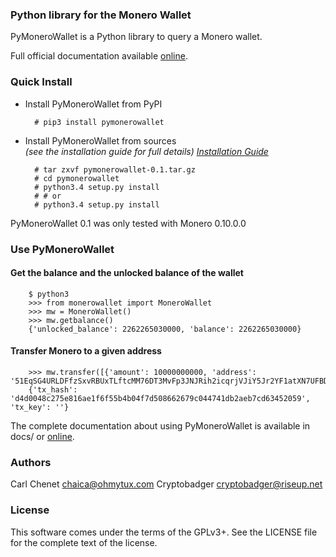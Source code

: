 ### Python library for the Monero Wallet

PyMoneroWallet is a Python library to query a Monero wallet.

Full official documentation available [online](https://pymonerowallet.readthedocs.org/en/latest/).

### Quick Install

* Install PyMoneroWallet from PyPI

        # pip3 install pymonerowallet

* Install PyMoneroWallet from sources    
  *(see the installation guide for full details)
  [Installation Guide](http://pymonerowallet.readthedocs.org/en/latest/install.html)*
  

        # tar zxvf pymonerowallet-0.1.tar.gz
        # cd pymonerowallet
        # python3.4 setup.py install
        # # or
        # python3.4 setup.py install

PyMoneroWallet 0.1 was only tested with Monero 0.10.0.0

### Use PyMoneroWallet


#### Get the balance and the unlocked balance of the wallet

        $ python3
        >>> from monerowallet import MoneroWallet
        >>> mw = MoneroWallet()
        >>> mw.getbalance()
        {'unlocked_balance': 2262265030000, 'balance': 2262265030000}

#### Transfer Monero to a given address

        >>> mw.transfer([{'amount': 10000000000, 'address': '51EqSG4URLDFfzSxvRBUxTLftcMM76DT3MvFp3JNJRih2icqrjVJiY5Jr2YF1atXN7UFBDx4vKq4s3ozUpkwrEAuEioqyPY'}])
        {'tx_hash': 'd4d0048c275e816ae1f6f55b4b04f7d508662679c044741db2aeb7cd63452059', 'tx_key': ''}

The complete documentation about using PyMoneroWallet is available in docs/ or [online](https://pymonerowallet.readthedocs.org/en/latest).

### Authors

Carl Chenet <chaica@ohmytux.com>
Cryptobadger <cryptobadger@riseup.net>


### License

This software comes under the terms of the GPLv3+. See the LICENSE file for the complete text of the license.
